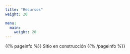 ```yaml
---
title: "Recursos"
weight: 20

menu:
  main:
    weight: 20
---
```


{{% pageinfo %}}
Sitio en construcción
{{% /pageinfo %}}



